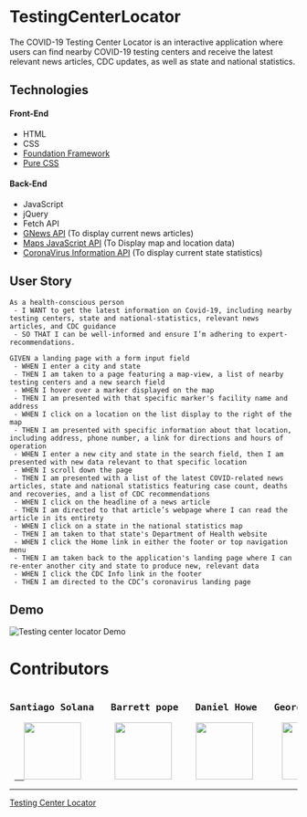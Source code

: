 # TestingCenterLocator
The COVID-19 Testing Center Locator is an interactive application where users can find nearby COVID-19 testing centers and receive the latest relevant news articles, CDC updates, as well as state and national statistics.

## Technologies
#### Front-End
- HTML
- CSS
- [Foundation Framework](https://get.foundation/)
- [Pure CSS](https://purecss.io/)
#### Back-End
- JavaScript
- jQuery
- Fetch API
- [GNews API](https://gnews.io/) (To display current news articles)
- [Maps JavaScript API](https://developers.google.com/maps/documentation/javascript/overview) (To Display map and location data)
- [CoronaVirus Information API](https://developer.smartable.ai/api-details#api=coronavirus&operation=stats) (To display current state statistics)

 

## User Story
```
As a health-conscious person
 - I WANT to get the latest information on Covid-19, including nearby testing centers, state and national-statistics, relevant news articles, and CDC guidance
 - SO THAT I can be well-informed and ensure I’m adhering to expert-recommendations.

GIVEN a landing page with a form input field
 - WHEN I enter a city and state
 - THEN I am taken to a page featuring a map-view, a list of nearby testing centers and a new search field
 - WHEN I hover over a marker displayed on the map
 - THEN I am presented with that specific marker's facility name and address
 - WHEN I click on a location on the list display to the right of the map
 - THEN I am presented with specific information about that location, including address, phone number, a link for directions and hours of operation
 - WHEN I enter a new city and state in the search field, then I am presented with new data relevant to that specific location
 - WHEN I scroll down the page
 - THEN I am presented with a list of the latest COVID-related news articles, state and national statistics featuring case count, deaths and recoveries, and a list of CDC recommendations
 - WHEN I click on the headline of a news article
 - THEN I am directed to that article’s webpage where I can read the article in its entirety
 - WHEN I click on a state in the national statistics map
 - THEN I am taken to that state's Department of Health website
 - WHEN I click the Home link in either the footer or top navigation menu
 - THEN I am taken back to the application's landing page where I can re-enter another city and state to produce new, relevant data
 - WHEN I click the CDC Info link in the footer
 - THEN I am directed to the CDC’s coronavirus landing page
```

## Demo

![Testing center locator Demo](images/demo.gif)

# Contributors
<pre>
<h3>Santiago Solana   Barrett pope   Daniel Howe   Georgia Milteer   Leo Teruel</h3> <a href="https://github.com/santu14">  <img src="https://avatars3.githubusercontent.com/u/23424739?s=400&u=79507a3a1a2a3de915aa1997a4575b435a425fc4&v=4" width="100px;" border-radius="50%;"></a>       <a href="https://github.com/Barrettpope"><img src="https://avatars1.githubusercontent.com/u/65679541?s=460&u=d2208093e9b56347e9a0892f124a6250c2abb030&v=4" width="100px;" border-radius="50%;"></a>     <a href="https://github.com/easyacres"><img src="https://avatars2.githubusercontent.com/u/64825652?s=460&v=4" width="100px;" border-radius="50%;"></a>      <a href="https://github.com/easyacres"><img src="https://avatars0.githubusercontent.com/u/66340029?s=460&u=184cfe9df5c541177a715a211416dfe133554cea&v=4" width="100px;" border-radius="50%;"></a>      <a href="https://github.com/Ls-Teruel"><img src="https://avatars1.githubusercontent.com/u/66227160?s=460&v=4" width="100px;" border-radius="50%;"></a>
</pre>
- - -
[Testing Center Locator](https://easyacres.github.io/TestingCenterLocator/)
